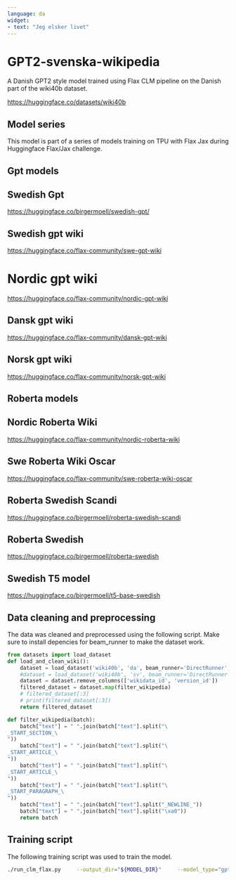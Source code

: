 ```yaml
---
language: da
widget:
- text: "Jeg elsker livet"
---
```


# GPT2-svenska-wikipedia
A Danish GPT2 style model trained using Flax CLM pipeline on the Danish
part of the wiki40b dataset.

https://huggingface.co/datasets/wiki40b

## Model series
This model is part of a series of models training on TPU with Flax Jax during Huggingface Flax/Jax challenge.

## Gpt models

## Swedish Gpt
https://huggingface.co/birgermoell/swedish-gpt/

## Swedish gpt wiki
https://huggingface.co/flax-community/swe-gpt-wiki

# Nordic gpt wiki
https://huggingface.co/flax-community/nordic-gpt-wiki

## Dansk gpt wiki
https://huggingface.co/flax-community/dansk-gpt-wiki

## Norsk gpt wiki
https://huggingface.co/flax-community/norsk-gpt-wiki

## Roberta models

## Nordic Roberta Wiki
https://huggingface.co/flax-community/nordic-roberta-wiki

## Swe Roberta Wiki Oscar
https://huggingface.co/flax-community/swe-roberta-wiki-oscar

## Roberta Swedish Scandi
https://huggingface.co/birgermoell/roberta-swedish-scandi

## Roberta Swedish
https://huggingface.co/birgermoell/roberta-swedish

## Swedish T5 model
https://huggingface.co/birgermoell/t5-base-swedish




## Data cleaning and preprocessing
The data was cleaned and preprocessed using the following script. Make sure to install depencies for beam_runner to make the dataset work.

```python
from datasets import load_dataset
def load_and_clean_wiki():
    dataset = load_dataset('wiki40b', 'da', beam_runner='DirectRunner', split="train")
    #dataset = load_dataset('wiki40b', 'sv', beam_runner='DirectRunner')
    dataset = dataset.remove_columns(['wikidata_id', 'version_id'])
    filtered_dataset = dataset.map(filter_wikipedia)
    # filtered_dataset[:3]
    # print(filtered_dataset[:3])
    return filtered_dataset

def filter_wikipedia(batch):
    batch["text"] = " ".join(batch["text"].split("\
_START_SECTION_\
"))
    batch["text"] = " ".join(batch["text"].split("\
_START_ARTICLE_\
"))
    batch["text"] = " ".join(batch["text"].split("\
_START_ARTICLE_\
"))
    batch["text"] = " ".join(batch["text"].split("\
_START_PARAGRAPH_\
"))
    batch["text"] = " ".join(batch["text"].split("_NEWLINE_"))
    batch["text"] = " ".join(batch["text"].split("\xa0"))
    return batch
```

## Training script
The following training script was used to train the model.
```bash
./run_clm_flax.py     --output_dir="${MODEL_DIR}"     --model_type="gpt2"     --config_name="${MODEL_DIR}"     --tokenizer_name="${MODEL_DIR}"     --dataset_name="wiki40b"     --dataset_config_name="da"     --do_train --do_eval     --block_size="512"     --per_device_train_batch_size="64"     --per_device_eval_batch_size="64"     --learning_rate="5e-3" --warmup_steps="1000"     --adam_beta1="0.9" --adam_beta2="0.98" --weight_decay="0.01"     --overwrite_output_dir     --num_train_epochs="20"     --logging_steps="500"     --save_steps="1000"     --eval_steps="2500"     --push_to_hub
```

